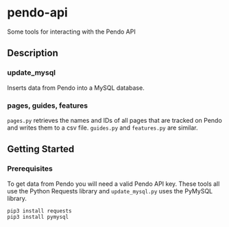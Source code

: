 # pendo-api
Some tools for interacting with the Pendo API

## Description

### update_mysql
Inserts data from Pendo into a MySQL database.

### pages, guides, features
`pages.py` retrieves the names and IDs of all pages that are tracked on Pendo and writes them to a csv file.
`guides.py` and `features.py` are similar.

## Getting Started

### Prerequisites
To get data from Pendo you will need a valid Pendo API key.
These tools all use the Python Requests library and `update_mysql.py` uses the PyMySQL library.

```bash
pip3 install requests 
pip3 install pymysql
```
